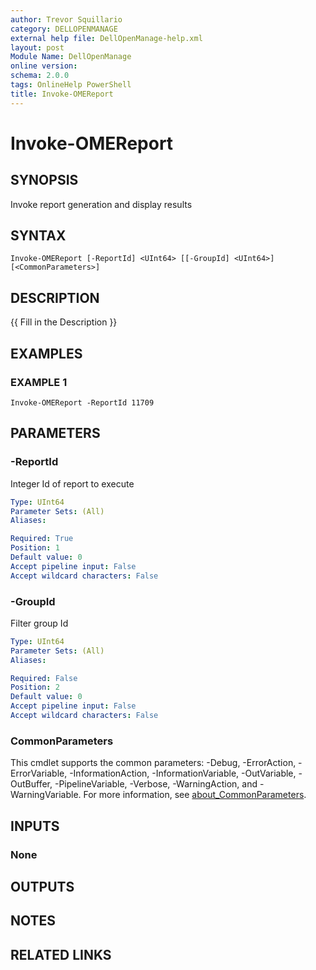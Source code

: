 ```yaml
---
author: Trevor Squillario
category: DELLOPENMANAGE
external help file: DellOpenManage-help.xml
layout: post
Module Name: DellOpenManage
online version:
schema: 2.0.0
tags: OnlineHelp PowerShell
title: Invoke-OMEReport
---
```


# Invoke-OMEReport

## SYNOPSIS
Invoke report generation and display results

## SYNTAX

```
Invoke-OMEReport [-ReportId] <UInt64> [[-GroupId] <UInt64>] [<CommonParameters>]
```

## DESCRIPTION
{{ Fill in the Description }}

## EXAMPLES

### EXAMPLE 1
```
Invoke-OMEReport -ReportId 11709
```

## PARAMETERS

### -ReportId
Integer Id of report to execute

```yaml
Type: UInt64
Parameter Sets: (All)
Aliases:

Required: True
Position: 1
Default value: 0
Accept pipeline input: False
Accept wildcard characters: False
```

### -GroupId
Filter group Id

```yaml
Type: UInt64
Parameter Sets: (All)
Aliases:

Required: False
Position: 2
Default value: 0
Accept pipeline input: False
Accept wildcard characters: False
```

### CommonParameters
This cmdlet supports the common parameters: -Debug, -ErrorAction, -ErrorVariable, -InformationAction, -InformationVariable, -OutVariable, -OutBuffer, -PipelineVariable, -Verbose, -WarningAction, and -WarningVariable. For more information, see [about_CommonParameters](http://go.microsoft.com/fwlink/?LinkID=113216).

## INPUTS

### None
## OUTPUTS

## NOTES

## RELATED LINKS
